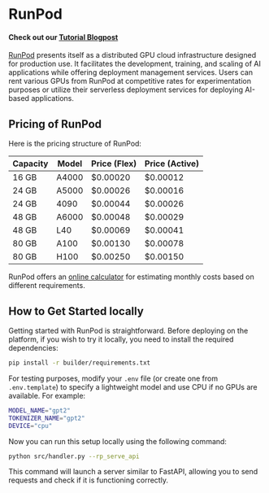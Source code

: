 # RunPod

#### Check out our [Tutorial Blogpost](https://blog.premai.io/serverless-deploy-mistral-2-7b-runpod/)

[RunPod](https://www.runpod.io/) presents itself as a distributed GPU cloud infrastructure designed for production use. It facilitates the development, training, and scaling of AI applications while offering deployment management services. Users can rent various GPUs from RunPod at competitive rates for experimentation purposes or utilize their serverless deployment services for deploying AI-based applications.

## Pricing of RunPod

Here is the pricing structure of RunPod:

| Capacity | Model | Price (Flex)      | Price (Active)     |
|----------|-------|-------------------|--------------------|
| 16 GB    | A4000 | $0.00020          | $0.00012           |
| 24 GB    | A5000 | $0.00026          | $0.00016           |
| 24 GB    | 4090  | $0.00044          | $0.00026           |
| 48 GB    | A6000 | $0.00048          | $0.00029           |
| 48 GB    | L40   | $0.00069          | $0.00041           |
| 80 GB    | A100  | $0.00130          | $0.00078           |
| 80 GB    | H100  | $0.00250          | $0.00150           |

RunPod offers an [online calculator](https://www.runpod.io/serverless-gpu) for estimating monthly costs based on different requirements.

## How to Get Started locally

Getting started with RunPod is straightforward. Before deploying on the platform, if you wish to try it locally, you need to install the required dependencies:

```bash
pip install -r builder/requirements.txt
```

For testing purposes, modify your `.env` file (or create one from `.env.template`) to specify a lightweight model and use CPU if no GPUs are available. For example:

```bash
MODEL_NAME="gpt2"
TOKENIZER_NAME="gpt2"
DEVICE="cpu"
```

Now you can run this setup locally using the following command:

```bash
python src/handler.py --rp_serve_api
```

This command will launch a server similar to FastAPI, allowing you to send requests and check if it is functioning correctly.